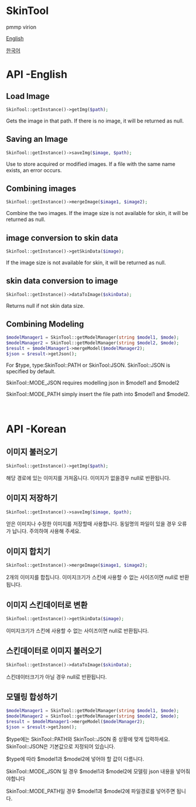 # SkinTool
pmmp virion

[English](https://github.com/sky-min/SkinTool#api--english)

[한국어](https://github.com/sky-min/SkinTool#api--korean)

# API -English
## Load Image
```php
SkinTool::getInstance()->getImg($path);
```
Gets the image in that path. If there is no image, it will be returned as null.
## Saving an Image
```php
SkinTool::getInstance()->saveImg($image, $path);
```
Use to store acquired or modified images. If a file with the same name exists, an error occurs.
## Combining images
```php
SkinTool::getInstance()->mergeImage($image1, $image2);
```
Combine the two images. If the image size is not available for skin, it will be returned as null.
## image conversion to skin data
```php
SkinTool::getInstance()->getSkinData($image);
```
If the image size is not available for skin, it will be returned as null.
## skin data conversion to image
```php
SkinTool::getInstance()->dataToImage($skinData);
```
Returns null if not skin data size.
## Combining Modeling
```php
$modelManager1 = SkinTool::getModelManager(string $model1, $mode);
$modelManager2 = SkinTool::getModelManager(string $model2, $mode);
$result = $modelManager1->mergeModel($modelManager2);
$json = $result->getJson();
```
For $type, type:SkinTool::PATH or SkinTool:JSON. SkinTool::JSON is specified by default.

SkinTool::MODE_JSON requires modelling json in $model1 and $model2

SkinTool::MODE_PATH simply insert the file path into $model1 and $model2.

<br/>

# API -Korean
## 이미지 불러오기
```php
SkinTool::getInstance()->getImg($path);
```
해당 경로에 있는 이미지를 가져옵니다. 이미지가 없을경우 null로 반환됩니다.
## 이미지 저장하기
```php
SkinTool::getInstance()->saveImg($image, $path);
```
얻은 이미지나 수정한 이미지를 저장할때 사용합니다. 동일명의 파일이 있을 경우 오류가 납니다. 주의하여 사용해 주세요.
## 이미지 합치기
```php
SkinTool::getInstance()->mergeImage($image1, $image2);
```
2개의 이미지를 합칩니다. 이미지크기가 스킨에 사용할 수 없는 사이즈이면 null로 반환됩니다.
## 이미지 스킨데이터로 변환
```php
SkinTool::getInstance()->getSkinData($image);
```
이미지크기가 스킨에 사용할 수 없는 사이즈이면 null로 반환됩니다.
## 스킨데이터로 이미지 불러오기
```php
SkinTool::getInstance()->dataToImage($skinData);
```
스킨데이터크기가 아닐 경우 null로 반환됩니다.
## 모델링 합성하기
```php
$modelManager1 = SkinTool::getModelManager(string $model1, $mode);
$modelManager2 = SkinTool::getModelManager(string $model2, $mode);
$result = $modelManager1->mergeModel($modelManager2);
$json = $result->getJson();
```
$type에는 SkinTool::PATH와 SkinTool::JSON 중 상황에 맞게 입력하세요. SkinTool::JSON은 기본값으로 지정되어 있습니다.

$type에 따라 $model1과 $model2에 넣어야 할 값이 다름니다.

SkinTool::MODE_JSON 일 경우 $model1과 $model2에 모델링 json 내용을 넣어줘야합니다

SkinTool::MODE_PATH일 경우 $model1과 $model2에 파일경로를 넣어주면 됩니다.